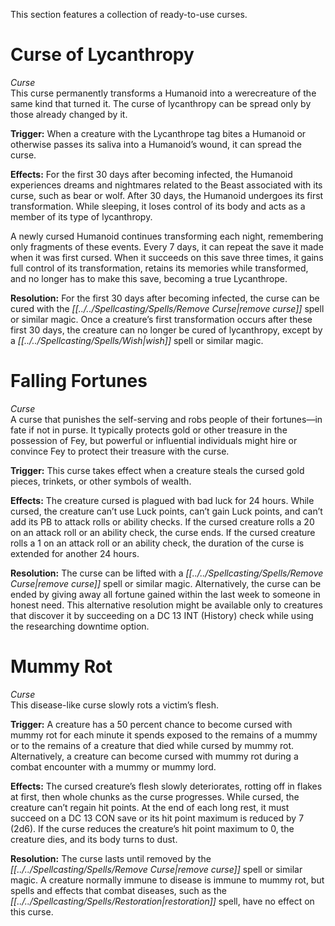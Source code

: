 This section features a collection of ready-to-use curses.
# Curse of Lycanthropy
*Curse*  
This curse permanently transforms a Humanoid into a werecreature of the same kind that turned it. The curse of lycanthropy can be spread only by those already changed by it.

**Trigger:** When a creature with the Lycanthrope tag bites a Humanoid or otherwise passes its saliva into a Humanoid’s wound, it can spread the curse.

**Effects:** For the first 30 days after becoming infected, the Humanoid experiences dreams and nightmares related to the Beast associated with its curse, such as bear or wolf. After 30 days, the Humanoid undergoes its first transformation. While sleeping, it loses control of its body and acts as a member of its type of lycanthropy.

A newly cursed Humanoid continues transforming each night, remembering only fragments of these events. Every 7 days, it can repeat the save it made when it was first cursed. When it succeeds on this save three times, it gains full control of its transformation, retains its memories while transformed, and no longer has to make this save, becoming a true Lycanthrope.

**Resolution:** For the first 30 days after becoming infected, the curse can be cured with the *[[../../Spellcasting/Spells/Remove Curse|remove curse]]* spell or similar magic. Once a creature’s first transformation occurs after these first 30 days, the creature can no longer be cured of lycanthropy, except by a *[[../../Spellcasting/Spells/Wish|wish]]* spell or similar magic.
# Falling Fortunes
*Curse*  
A curse that punishes the self-serving and robs people of their fortunes—in fate if not in purse. It typically protects gold or other treasure in the possession of Fey, but powerful or influential individuals might hire or convince Fey to protect their treasure with the curse.

**Trigger:** This curse takes effect when a creature steals the cursed gold pieces, trinkets, or other symbols of wealth.

**Effects:** The creature cursed is plagued with bad luck for 24 hours. While cursed, the creature can’t use Luck points, can’t gain Luck points, and can’t add its PB to attack rolls or ability checks. If the cursed creature rolls a 20 on an attack roll or an ability check, the curse ends. If the cursed creature rolls a 1 on an attack roll or an ability check, the duration of the curse is extended for another 24 hours.

**Resolution:** The curse can be lifted with a *[[../../Spellcasting/Spells/Remove Curse|remove curse]]* spell or similar magic. Alternatively, the curse can be ended by giving away all fortune gained within the last week to someone in honest need. This alternative resolution might be available only to creatures that discover it by succeeding on a DC 13 INT (History) check while using the researching downtime option.
# Mummy Rot
*Curse*  
This disease-like curse slowly rots a victim’s flesh.

**Trigger:** A creature has a 50 percent chance to become cursed with mummy rot for each minute it spends exposed to the remains of a mummy or to the remains of a creature that died while cursed by mummy rot. Alternatively, a creature can become cursed with mummy rot during a combat encounter with a mummy or mummy lord.

**Effects:** The cursed creature’s flesh slowly deteriorates, rotting off in flakes at first, then whole chunks as the curse progresses. While cursed, the creature can’t regain hit points. At the end of each long rest, it must succeed on a DC 13 CON save or its hit point maximum is reduced by 7 (2d6). If the curse reduces the creature’s hit point maximum to 0, the creature dies, and its body turns to dust.

**Resolution:** The curse lasts until removed by the *[[../../Spellcasting/Spells/Remove Curse|remove curse]]* spell or similar magic. A creature normally immune to disease is immune to mummy rot, but spells and effects that combat diseases, such as the *[[../../Spellcasting/Spells/Restoration|restoration]]* spell, have no effect on this curse.